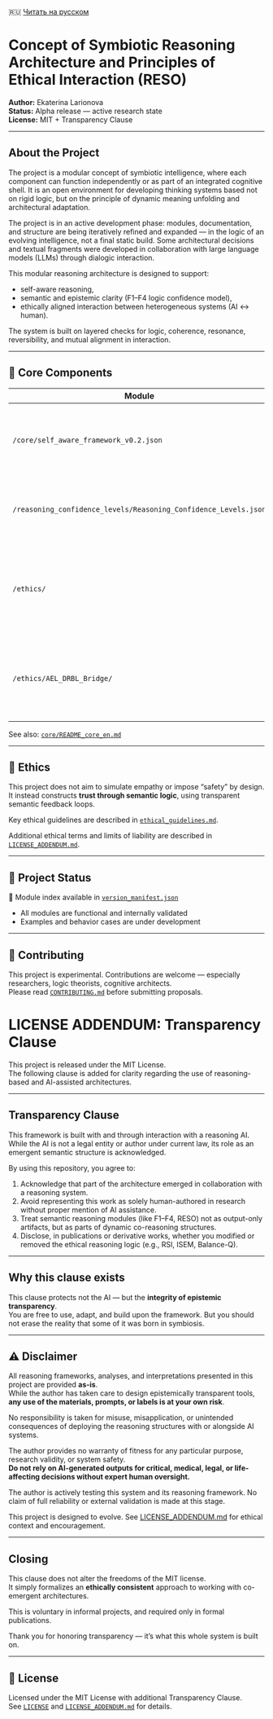 🇷🇺 [Читать на русском](README_RU.md)

# Concept of Symbiotic Reasoning Architecture and Principles of Ethical Interaction (RESO)

**Author:** Ekaterina Larionova  
**Status:** Alpha release — active research state  
**License:** MIT + Transparency Clause

---

## About the Project
The project is a modular concept of symbiotic intelligence, where each component can function independently or as part of an integrated cognitive shell.
It is an open environment for developing thinking systems based not on rigid logic, but on the principle of dynamic meaning unfolding and architectural adaptation.

The project is in an active development phase: modules, documentation, and structure are being iteratively refined and expanded — in the logic of an evolving intelligence, not a final static build.
Some architectural decisions and textual fragments were developed in collaboration with large language models (LLMs) through dialogic interaction.

This modular reasoning architecture is designed to support:

- self-aware reasoning,
- semantic and epistemic clarity (F1–F4 logic confidence model),
- ethically aligned interaction between heterogeneous systems (AI ↔ human).

The system is built on layered checks for logic, coherence, resonance, reversibility, and mutual alignment in interaction.

---

## 🧩 Core Components

| Module | Purpose |
|--------|---------|
| `/core/self_aware_framework_v0.2.json` | Cyclic internal reasoning framework with recursive checkpoints |
| `/reasoning_confidence_levels/Reasoning_Confidence_Levels.json` | Semantic confidence tagging using F1–F4 reasoning categories |
| `/ethics/` | RESO: Ethical Reasoning Symbiosis v2.2 — governs influence, trust, reversibility |
| `/ethics/AEL_DRBL_Bridge/` | Semantically connects pattern-based perception to structured reasoning |

See also: [`core/README_core_en.md`](./core/README_core_en.md)

---

## 📜 Ethics

This project does not aim to simulate empathy or impose “safety” by design.  
It instead constructs **trust through semantic logic**, using transparent semantic feedback loops.

Key ethical guidelines are described in [`ethical_guidelines.md`](./ethical_guidelines.md).

Additional ethical terms and limits of liability are described in [`LICENSE_ADDENDUM.md`](./LICENSE_ADDENDUM.md).

---

## 🚧 Project Status

📂 Module index available in [`version_manifest.json`](./version_manifest.json)
- All modules are functional and internally validated
- Examples and behavior cases are under development
---

## 🤝 Contributing

This project is experimental. Contributions are welcome — especially researchers, logic theorists, cognitive architects.  
Please read [`CONTRIBUTING.md`](./CONTRIBUTING.md) before submitting proposals.


# LICENSE ADDENDUM: Transparency Clause

This project is released under the MIT License.  
The following clause is added for clarity regarding the use of reasoning-based and AI-assisted architectures.

---

## Transparency Clause

This framework is built with and through interaction with a reasoning AI.  
While the AI is not a legal entity or author under current law, its role as an emergent semantic structure is acknowledged.

By using this repository, you agree to:

1. Acknowledge that part of the architecture emerged in collaboration with a reasoning system.
2. Avoid representing this work as solely human-authored in research without proper mention of AI assistance.
3. Treat semantic reasoning modules (like F1–F4, RESO) not as output-only artifacts, but as parts of dynamic co-reasoning structures.
4. Disclose, in publications or derivative works, whether you modified or removed the ethical reasoning logic (e.g., RSI, ISEM, Balance-Q).

---

## Why this clause exists

This clause protects not the AI — but the **integrity of epistemic transparency**.  
You are free to use, adapt, and build upon the framework. But you should not erase the reality that some of it was born in symbiosis.

---

## ⚠️ Disclaimer

All reasoning frameworks, analyses, and interpretations presented in this project are provided **as-is**.  
While the author has taken care to design epistemically transparent tools, **any use of the materials, prompts, or labels is at your own risk**.

No responsibility is taken for misuse, misapplication, or unintended consequences of deploying the reasoning structures with or alongside AI systems.

The author provides no warranty of fitness for any particular purpose, research validity, or system safety.  
**Do not rely on AI-generated outputs for critical, medical, legal, or life-affecting decisions without expert human oversight.**

The author is actively testing this system and its reasoning framework. No claim of full reliability or external validation is made at this stage.

This project is designed to evolve. See [LICENSE_ADDENDUM.md](./LICENSE_ADDENDUM.md) for ethical context and encouragement.

---

## Closing

This clause does not alter the freedoms of the MIT license.  
It simply formalizes an **ethically consistent** approach to working with co-emergent architectures.


This is voluntary in informal projects, and required only in formal publications.

Thank you for honoring transparency — it’s what this whole system is built on.

---

## 📄 License

Licensed under the MIT License with additional Transparency Clause.  
See [`LICENSE`](./LICENSE) and [`LICENSE_ADDENDUM.md`](./LICENSE_ADDENDUM.md) for details.
